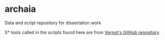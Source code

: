 # archaia
Data and script repository for dissertation work

S* tools called in the scripts found here are from [Vernot's GitHub repository](https://github.com/bvernot/freezing-archer).
